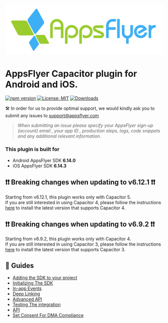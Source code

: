 <img src="https://raw.githubusercontent.com/AppsFlyerSDK/appsflyer-capacitor-plugin/main/assets/AFLogo_primary.png"  width="600" > 

# AppsFlyer Capacitor plugin for Android and iOS.


[![npm version](https://badge.fury.io/js/appsflyer-capacitor-plugin.svg)](https://badge.fury.io/js/appsflyer-capacitor-plugin)
[![License: MIT](https://img.shields.io/badge/License-MIT-blue.svg)](https://opensource.org/licenses/MIT) 
[![Downloads](https://img.shields.io/npm/dm/appsflyer-capacitor-plugin)](https://www.npmjs.com/package/appsflyer-capacitor-plugin)

🛠 In order for us to provide optimal support, we would kindly ask you to submit any issues to support@appsflyer.com

> *When submitting an issue please specify your AppsFlyer sign-up (account) email , your app ID , production steps, logs, code snippets and any additional relevant information.*


### <a id="plugin-build-for"> This plugin is built for

- Android AppsFlyer SDK **6.14.0**
- iOS AppsFlyer SDK **6.14.3**

## <a id="breaking-changes-6-12-1"> 	❗❗ Breaking changes when updating to v6.12.1 ❗❗
Starting from v6.12.1, this plugin works only with Capacitor 5. </br>
If you are still interested in using Capacitor 4, please follow the instructions [here](/docs/Installation.md#cap4) to install the latest version that supports Capacitor 4.



## <a id="breaking-changes"> 	❗❗ Breaking changes when updating to v6.9.2 ❗❗
Starting from v6.9.2, this plugin works only with Capacitor 4. </br>
If you are still interested in using Capacitor 3, please follow the instructions [here](/docs/Installation.md#cap3) to install the latest version that supports Capacitor 3.


<!---

## <a id="migration"> ⏩ Migration 
  
✏️✏️ Migration guided if needed✏️✏️ 
-->

 ##  📖 Guides
- [Adding the SDK to your project](/docs/Installation.md)
- [Initializing The SDK](/docs/BasicIntegration.md)
- [In-app Events](/docs/InAppEvents.md)
- [Deep Linking](/docs/DeepLink.md)
- [Advanced API](/docs/AdvancedAPI.md)
- [Testing The integration](/docs/Testing.md)
- [API](/docs/API.md)
- [Set Consent For DMA Compliance](/docs/DMA.md)
